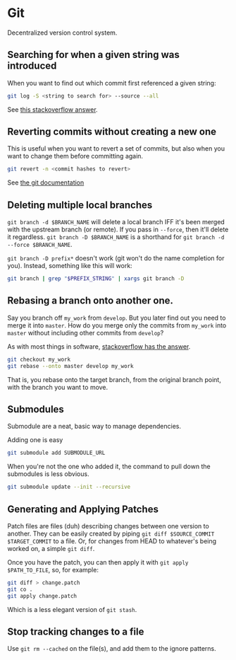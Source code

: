 # Git

Decentralized version control system.

## Searching for when a given string was introduced

When you want to find out which commit first referenced a given string:

```sh
git log -S <string to search for> --source --all
```

See [this stackoverflow answer](https://stackoverflow.com/questions/5816134/how-to-find-the-git-commit-that-introduced-a-string-in-any-branch).

## Reverting commits without creating a new one

This is useful when you want to revert a set of commits, but also when you want to change them before committing again.

```sh
git revert -n <commit hashes to revert>
```

See [the git documentation](https://www.git-scm.com/docs/git-revert#Documentation/git-revert.txt---no-commit)

## Deleting multiple local branches

`git branch -d $BRANCH_NAME` will delete a local branch IFF it's been merged with the upstream branch (or remote). If you pass in `--force`, then it'll delete it regardless. `git branch -D $BRANCH_NAME` is a shorthand for `git branch -d --force $BRANCH_NAME`.

`git branch -D prefix*` doesn't work (git won't do the name completion for you). Instead, something like this will work:

```sh
git branch | grep "$PREFIX_STRING" | xargs git branch -D
```

## Rebasing a branch onto another one.

Say you branch off `my_work` from `develop`. But you later find out you need to merge it into `master`. How do you merge only the commits from `my_work` into `master` without including other commits from `develop`?

As with most things in software, [stackoverflow has the answer](https://stackoverflow.com/a/10853956).

```sh
git checkout my_work
git rebase --onto master develop my_work
```

That is, you rebase onto the target branch, from the original branch point, with the branch you want to move.

## Submodules

Submodule are a neat, basic way to manage dependencies.

Adding one is easy

```sh
git submodule add SUBMODULE_URL
```

When you're not the one who added it, the command to pull down the submodules is less obvious.

```sh
git submodule update --init --recursive
```

## Generating and Applying Patches

Patch files are files (duh) describing changes between one version to another. They can be easily created by piping `git diff $SOURCE_COMMIT $TARGET_COMMIT` to a file. Or, for changes from HEAD to whatever's being worked on, a simple `git diff`.

Once you have the patch, you can then apply it with `git apply $PATH_TO_FILE`, so, for example:

```sh
git diff > change.patch
git co .
git apply change.patch
```

Which is a less elegant version of `git stash`.

## Stop tracking changes to a file

Use `git rm --cached` on the file(s), and add them to the ignore patterns.
